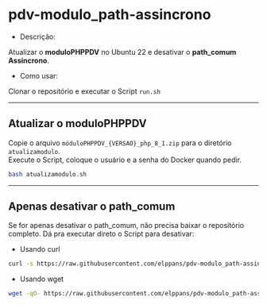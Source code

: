 # pdv-modulo_path-assincrono

- Descrição:

Atualizar o **moduloPHPPDV** no Ubuntu 22 e desativar o **path_comum Assincrono**.

- Como usar:

Clonar o repositório e executar o Script `run.sh`
___
## Atualizar o moduloPHPPDV

Copie o arquivo `móduloPHPPDV_{VERSAO}_php_8_1.zip` para o diretório `atualizamodulo`.  
Execute o Script, coloque o usuário e a senha do Docker quando pedir.  

```bash
bash atualizamodulo.sh
````
___
## Apenas desativar o path_comum

Se for apenas desativar o path_comum, não precisa baixar o repositório completo.
Dá pra executar direto o Script para desativar:

- Usando curl
```bash
curl -s https://raw.githubusercontent.com/elppans/pdv-modulo_path-assincrono/refs/heads/main/desativar_path_comum_assincrono.sh | bash
```

- Usando wget
```bash
wget -qO- https://raw.githubusercontent.com/elppans/pdv-modulo_path-assincrono/refs/heads/main/desativar_path_comum_assincrono.sh | bash
```

